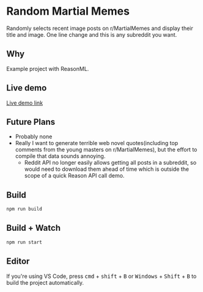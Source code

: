 # Random Martial Memes

Randomly selects recent image posts on r/MartialMemes and display their title and image. One line change and this is any subreddit you want.

## Why

Example project with ReasonML.

## Live demo

[Live demo link](https://drewbitt.github.io/random-martial-memes/)

## Future Plans

* Probably none
* Really I want to generate terrible web novel quotes(including top comments from the young masters on r/MartialMemes), but the effort to compile that data sounds annoying.
  * Reddit API no longer easily allows getting all posts in a subreddit, so would need to download them ahead of time which is outside the scope of a quick Reason API call demo.

## Build

```bash
npm run build
```

## Build + Watch

```bash
npm run start
```

## Editor

If you're using VS Code, press <kbd>cmd</kbd> + <kbd>shift</kbd> + <kbd>B</kbd> or <kbd>Windows</kbd> + <kbd>Shift</kbd> + <kbd>B</kbd> to build the project automatically.
